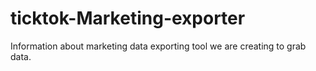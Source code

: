 # ticktok-Marketing-exporter
Information about marketing data exporting tool we are creating to grab data.
